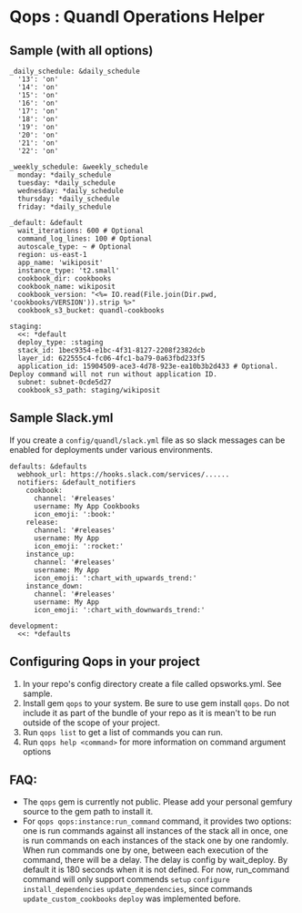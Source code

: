 # Qops : Quandl Operations Helper

## Sample (with all options)

```
_daily_schedule: &daily_schedule
  '13': 'on'
  '14': 'on'
  '15': 'on'
  '16': 'on'
  '17': 'on'
  '18': 'on'
  '19': 'on'
  '20': 'on'
  '21': 'on'
  '22': 'on'

_weekly_schedule: &weekly_schedule
  monday: *daily_schedule
  tuesday: *daily_schedule
  wednesday: *daily_schedule
  thursday: *daily_schedule
  friday: *daily_schedule

_default: &default
  wait_iterations: 600 # Optional
  command_log_lines: 100 # Optional
  autoscale_type: ~ # Optional
  region: us-east-1
  app_name: 'wikiposit'
  instance_type: 't2.small'
  cookbook_dir: cookbooks
  cookbook_name: wikiposit
  cookbook_version: "<%= IO.read(File.join(Dir.pwd, 'cookbooks/VERSION')).strip %>"
  cookbook_s3_bucket: quandl-cookbooks

staging:
  <<: *default
  deploy_type: :staging
  stack_id: 1bec9354-e1bc-4f31-8127-2208f2382dcb
  layer_id: 622555c4-fc06-4fc1-ba79-0a63fbd233f5
  application_id: 15904509-ace3-4d78-923e-ea10b3b2d433 # Optional. Deploy command will not run without application ID.
  subnet: subnet-0cde5d27
  cookbook_s3_path: staging/wikiposit
```

## Sample Slack.yml

If you create a `config/quandl/slack.yml` file as so slack messages can be enabled for deployments under various environments.

```
defaults: &defaults
  webhook_url: https://hooks.slack.com/services/......
  notifiers: &default_notifiers
    cookbook:
      channel: '#releases'
      username: My App Cookbooks
      icon_emoji: ':book:'
    release:
      channel: '#releases'
      username: My App
      icon_emoji: ':rocket:'
    instance_up:
      channel: '#releases'
      username: My App
      icon_emoji: ':chart_with_upwards_trend:'
    instance_down:
      channel: '#releases'
      username: My App
      icon_emoji: ':chart_with_downwards_trend:'

development:
  <<: *defaults
```

## Configuring Qops in your project

1. In your repo's config directory create a file called opsworks.yml. See sample.
2. Install gem `qops` to your system. Be sure to use gem install `qops`. Do not include it as part of the bundle of your repo as it is mean't to be run outside of the scope of your project.
3. Run `qops list` to get a list of commands you can run.
4. Run `qops help <command>` for more information on command argument options

## FAQ:

* The `qops` gem is currently not public. Please add your personal gemfury source to the gem path to install it.
* For `qops qops:instance:run_command` command, it provides two options: one is run commands against all instances of the stack all in once, one is run commands on each instances of the stack one by one randomly. When run commands one by one, between each execution of the command, there will be a delay. The delay is config by wait_deploy. By default it is 180 seconds when it is not defined. For now, run_command command will only support commends `setup` `configure` `install_dependencies` `update_dependencies`, since commands `update_custom_cookbooks` `deploy` was implemented before.
